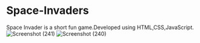 # Space-Invaders
Space Invader is a short fun game.Developed using HTML,CSS,JavaScript.
![Screenshot (241)](https://github.com/Aditya20Shaw/Space-Invaders/assets/115833636/cd5f29e7-c7dc-488b-8d4c-1abe816f22ba)
![Screenshot (240)](https://github.com/Aditya20Shaw/Space-Invaders/assets/115833636/14866f46-3940-496d-9b44-3ebd3cc4691d)
